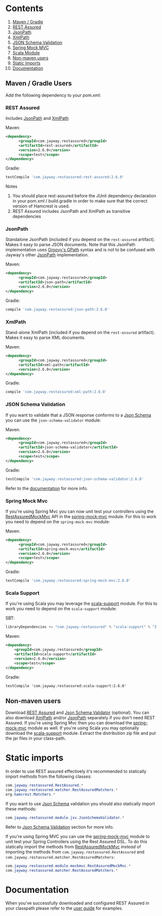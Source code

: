# Contents
1. [Maven / Gradle](#maven--gradle-users)
  1. [REST Assured](#rest-assured)
  1. [JsonPath](#jsonpath)
  1. [XmlPath](#xmlpath)
  1. [JSON Schema Validation](#json-schema-validation)
  1. [Spring Mock MVC](#spring-mock-mvc)
  1. [Scala Module](#scala-support)
1. [Non-maven users](#non-maven-users)
1. [Static Imports](#static-imports)
1. [Documentation](#documentation)

## Maven / Gradle Users ##
Add the following dependency to your pom.xml:

### REST Assured ###
Includes [JsonPath](#jsonpath) and [XmlPath](#xmlpath)

Maven:
```xml
<dependency>
      <groupId>com.jayway.restassured</groupId>
      <artifactId>rest-assured</artifactId>
      <version>2.6.0</version>
      <scope>test</scope>
</dependency>
```

Gradle:
```groovy
testCompile 'com.jayway.restassured:rest-assured:2.6.0'
```

Notes
  1. You should place rest-assured before the JUnit dependency declaration in your pom.xml / build.gradle in order to make sure that the correct version of Hamcrest is used.
  1. REST Assured includes JsonPath and XmlPath as transitive dependencies

### JsonPath ###
Standalone JsonPath (included if you depend on the `rest-assured` artifact). Makes it easy to parse JSON documents. Note that this JsonPath implementation uses <a href='http://groovy.codehaus.org/GPath'>Groovy's GPath</a> syntax and is not to be confused with Jayway's other <a href='https://github.com/jayway/JsonPath'>JsonPath</a> implementation.

Maven:
```xml
<dependency>
      <groupId>com.jayway.restassured</groupId>
      <artifactId>json-path</artifactId>
      <version>2.6.0</version>
</dependency>
```

Gradle:
```groovy
compile 'com.jayway.restassured:json-path:2.6.0'
```

### XmlPath ###
Stand-alone XmlPath (included if you depend on the `rest-assured` artifact). Makes it easy to parse XML documents.

Maven:
```xml
<dependency>
      <groupId>com.jayway.restassured</groupId>
      <artifactId>xml-path</artifactId>
      <version>2.6.0</version>
</dependency>
```

Gradle:
```groovy
compile 'com.jayway.restassured:xml-path:2.6.0'
```

### JSON Schema Validation ###
If you want to validate that a JSON response conforms to a [Json Schema](http://json-schema.org/) you can use the `json-schema-validator` module:

Maven:
```xml
<dependency>
      <groupId>com.jayway.restassured</groupId>
      <artifactId>json-schema-validator</artifactId>
      <version>2.6.0</version>
      <scope>test</scope>
</dependency>
```

Gradle:
```groovy
testCompile 'com.jayway.restassured:json-schema-validator:2.6.0'
```

Refer to the [documentation](Usage#json-schema-validation) for more info.

### Spring Mock Mvc ###
If you're using Spring Mvc you can now unit test your controllers using the [RestAssuredMockMvc](http://static.javadoc.io/com.jayway.restassured/spring-mock-mvc/2.6.0/com/jayway/restassured/module/mockmvc/RestAssuredMockMvc.html) API in the [spring-mock-mvc](https://github.com/jayway/rest-assured/wiki/Usage#spring-mock-mvc-module) module. For this to work you need to depend on the `spring-mock-mvc` module:

Maven:
```xml
<dependency>
      <groupId>com.jayway.restassured</groupId>
      <artifactId>spring-mock-mvc</artifactId>
      <version>2.6.0</version>
      <scope>test</scope>
</dependency>
```

Gradle:
```groovy
testCompile 'com.jayway.restassured:spring-mock-mvc:2.6.0'
```

### Scala Support ###
If you're using Scala you may leverage the [scala-support](https://github.com/jayway/rest-assured/wiki/Usage#scala-support-module) module. For this to work you need to depend on the `scala-support` module:

SBT:
```scala
libraryDependencies += "com.jayway.restassured" % "scala-support" % "2.6.0"
```

Maven:
```xml
<dependency>
    <groupId>com.jayway.restassured</groupId>
    <artifactId>scala-support</artifactId>
    <version>2.6.0</version>
    <scope>test</scope>
</dependency>
```

Gradle:
```xml
testCompile 'com.jayway.restassured:scala-support:2.6.0'
```
## Non-maven users ##
Download [REST Assured](http://dl.bintray.com/johanhaleby/generic/rest-assured-2.6.0-dist.zip) and [Json Schema Validator](http://dl.bintray.com/johanhaleby/generic/json-schema-validator-2.6.0-dist.zip) (optional). You can also download [XmlPath](http://dl.bintray.com/johanhaleby/generic/xml-path-2.6.0-dist.zip) and/or [JsonPath](http://dl.bintray.com/johanhaleby/generic/json-path-2.6.0-dist.zip) separately if you don't need REST Assured. If you're using Spring Mvc then you can download the [spring-mock-mvc](http://dl.bintray.com/johanhaleby/generic/spring-mock-mvc-2.6.0-dist.zip) module as well. If you're using Scala you may optionally download the [scala-support](http://dl.bintray.com/johanhaleby/generic/scala-support-2.6.0-dist.zip) module. Extract the distribution zip file and put the jar files in your class-path.

# Static imports #

In order to use REST assured effectively it's recommended to statically import methods from the following classes:

```java
com.jayway.restassured.RestAssured.*
com.jayway.restassured.matcher.RestAssuredMatchers.*
org.hamcrest.Matchers.*
```

If you want to use [Json Schema](http://json-schema.org/) validation you should also statically import these methods:

```java
com.jayway.restassured.module.jsv.JsonSchemaValidator.*
```

Refer to [Json Schema Validation](#JSON_Schema_validation) section for more info.

If you're using Spring MVC you can use the [spring-mock-mvc](Usage#Spring_Mock_Mvc_Module) module to unit test your Spring Controllers using the Rest Assured DSL. To do this statically import the methods from [RestAssuredMockMvc](http://static.javadoc.io/com.jayway.restassured/spring-mock-mvc/2.6.0/com/jayway/restassured/module/mockmvc/RestAssuredMockMvc.html) _instead_ of importing the methods from `com.jayway.restassured.RestAssured` and `com.jayway.restassured.matcher.RestAssuredMatchers`:

```java
com.jayway.restassured.module.mockmvc.RestAssuredMockMvc.*
com.jayway.restassured.matcher.RestAssuredMatchers.*
```

# Documentation #
When you've successfully downloaded and configured REST Assured in your classpath please refer to the [user guide](Usage) for examples.
